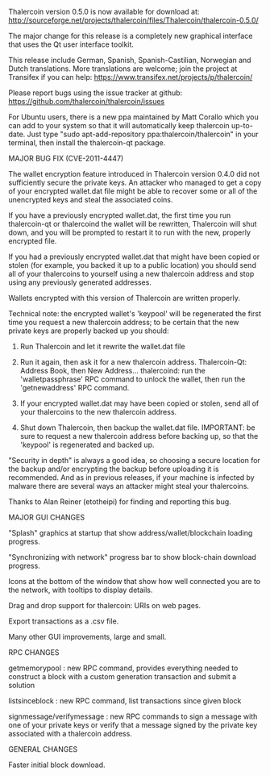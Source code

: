 Thalercoin version 0.5.0 is now available for download at:
http://sourceforge.net/projects/thalercoin/files/Thalercoin/thalercoin-0.5.0/

The major change for this release is a completely new graphical interface that uses the Qt user interface toolkit.

This release include German, Spanish, Spanish-Castilian, Norwegian and Dutch translations. More translations are welcome; join the project at Transifex if you can help:
https://www.transifex.net/projects/p/thalercoin/

Please report bugs using the issue tracker at github:
https://github.com/thalercoin/thalercoin/issues

For Ubuntu users, there is a new ppa maintained by Matt Corallo which you can add to your system so that it will automatically keep thalercoin up-to-date.  Just type "sudo apt-add-repository ppa:thalercoin/thalercoin" in your terminal, then install the thalercoin-qt package.

MAJOR BUG FIX  (CVE-2011-4447)

The wallet encryption feature introduced in Thalercoin version 0.4.0 did not sufficiently secure the private keys. An attacker who
managed to get a copy of your encrypted wallet.dat file might be able to recover some or all of the unencrypted keys and steal the
associated coins.

If you have a previously encrypted wallet.dat, the first time you run thalercoin-qt or thalercoind the wallet will be rewritten, Thalercoin will
shut down, and you will be prompted to restart it to run with the new, properly encrypted file.

If you had a previously encrypted wallet.dat that might have been copied or stolen (for example, you backed it up to a public
location) you should send all of your thalercoins to yourself using a new thalercoin address and stop using any previously generated addresses.

Wallets encrypted with this version of Thalercoin are written properly.

Technical note: the encrypted wallet's 'keypool' will be regenerated the first time you request a new thalercoin address; to be certain that the
new private keys are properly backed up you should:

1. Run Thalercoin and let it rewrite the wallet.dat file

2. Run it again, then ask it for a new thalercoin address.
Thalercoin-Qt: Address Book, then New Address...
thalercoind: run the 'walletpassphrase' RPC command to unlock the wallet,  then run the 'getnewaddress' RPC command.

3. If your encrypted wallet.dat may have been copied or stolen, send  all of your thalercoins to the new thalercoin address.

4. Shut down Thalercoin, then backup the wallet.dat file.
IMPORTANT: be sure to request a new thalercoin address before backing up, so that the 'keypool' is regenerated and backed up.

"Security in depth" is always a good idea, so choosing a secure location for the backup and/or encrypting the backup before uploading it is recommended. And as in previous releases, if your machine is infected by malware there are several ways an attacker might steal your thalercoins.

Thanks to Alan Reiner (etotheipi) for finding and reporting this bug.

MAJOR GUI CHANGES

"Splash" graphics at startup that show address/wallet/blockchain loading progress.

"Synchronizing with network" progress bar to show block-chain download progress.

Icons at the bottom of the window that show how well connected you are to the network, with tooltips to display details.

Drag and drop support for thalercoin: URIs on web pages.

Export transactions as a .csv file.

Many other GUI improvements, large and small.

RPC CHANGES

getmemorypool : new RPC command, provides everything needed to construct a block with a custom generation transaction and submit a solution

listsinceblock : new RPC command, list transactions since given block

signmessage/verifymessage : new RPC commands to sign a message with one of your private keys or verify that a message signed by the private key associated with a thalercoin address.

GENERAL CHANGES

Faster initial block download.
